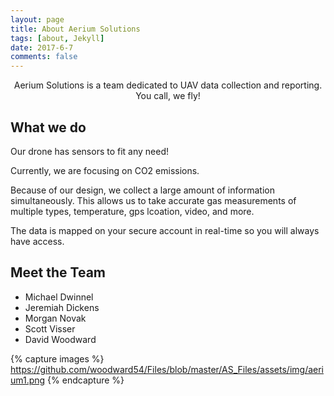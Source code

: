 ```yaml
---
layout: page
title: About Aerium Solutions
tags: [about, Jekyll]
date: 2017-6-7
comments: false
---
```

    
<center>Aerium Solutions is a team dedicated to UAV data collection and reporting.</center>

<center>You call, we fly! </center>

## What we do
Our drone has sensors to fit any need!

Currently, we are focusing on CO2 emissions.

Because of our design, we collect a large amount of information simultaneously. This allows us to take accurate gas measurements of multiple types, temperature, gps lcoation, video, and more.

The data is mapped on your secure account in real-time so you will always have access.

## Meet the Team
* Michael Dwinnel
* Jeremiah Dickens
* Morgan Novak
* Scott Visser
* David Woodward

{% capture images %}
  https://github.com/woodward54/Files/blob/master/AS_Files/assets/img/aerium1.png
{% endcapture %}


